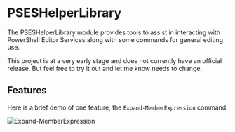 # PSESHelperLibrary

The PSESHelperLibrary module provides tools to assist in interacting with PowerShell Editor Services along with some
commands for general editing use.

This project is at a very early stage and does not currently have an official release. But feel free to try it out
and let me know needs to change.

## Features

Here is a brief demo of one feature, the `Expand-MemberExpression` command.

![Expand-MemberExpression](https://cloud.githubusercontent.com/assets/24977523/24843248/fa03ee76-1d6e-11e7-97ad-56e1677ae820.gif)